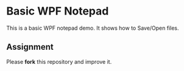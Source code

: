 # Basic WPF Notepad
This is a basic WPF notepad demo. It shows how to Save/Open files. 

## Assignment
Please **fork** this repository and improve it.